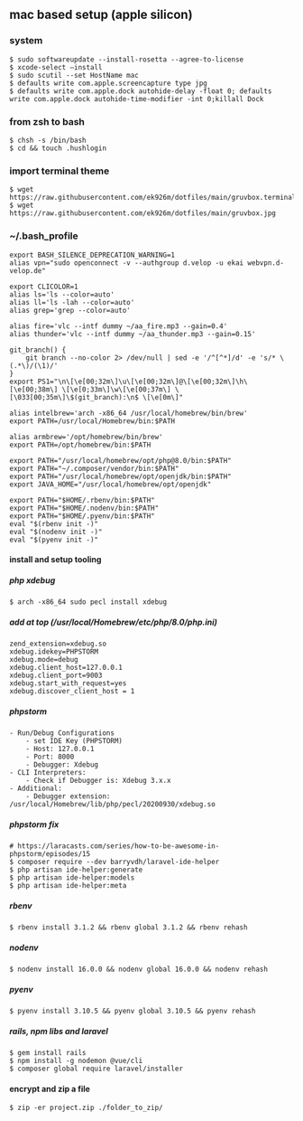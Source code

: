 ## mac based setup (apple silicon)

### system
    $ sudo softwareupdate --install-rosetta --agree-to-license
    $ xcode-select –install
    $ sudo scutil --set HostName mac
    $ defaults write com.apple.screencapture type jpg
    $ defaults write com.apple.dock autohide-delay -float 0; defaults write com.apple.dock autohide-time-modifier -int 0;killall Dock
    
### from zsh to bash
    $ chsh -s /bin/bash
    $ cd && touch .hushlogin

### import terminal theme
    $ wget https://raw.githubusercontent.com/ek926m/dotfiles/main/gruvbox.terminal
    $ wget https://raw.githubusercontent.com/ek926m/dotfiles/main/gruvbox.jpg

### ~/.bash_profile
    export BASH_SILENCE_DEPRECATION_WARNING=1
    alias vpn="sudo openconnect -v --authgroup d.velop -u ekai webvpn.d-velop.de"

    export CLICOLOR=1
    alias ls='ls --color=auto'
    alias ll='ls -lah --color=auto'
    alias grep='grep --color=auto'
    
    alias fire='vlc --intf dummy ~/aa_fire.mp3 --gain=0.4'
    alias thunder='vlc --intf dummy ~/aa_thunder.mp3 --gain=0.15'

    git_branch() {
        git branch --no-color 2> /dev/null | sed -e '/^[^*]/d' -e 's/* \(.*\)/(\1)/'
    }
    export PS1="\n\[\e[00;32m\]\u\[\e[00;32m\]@\[\e[00;32m\]\h\[\e[00;38m\] \[\e[0;33m\]\w\[\e[00;37m\] \[\033[00;35m\]\$(git_branch):\n$ \[\e[0m\]"

    alias intelbrew='arch -x86_64 /usr/local/homebrew/bin/brew'
    export PATH=/usr/local/Homebrew/bin:$PATH
    
    alias armbrew='/opt/homebrew/bin/brew'
    export PATH=/opt/homebrew/bin:$PATH
    
    export PATH="/usr/local/homebrew/opt/php@8.0/bin:$PATH"
    export PATH="~/.composer/vendor/bin:$PATH"
    export PATH="/usr/local/homebrew/opt/openjdk/bin:$PATH"
    export JAVA_HOME="/usr/local/homebrew/opt/openjdk"
    
    export PATH="$HOME/.rbenv/bin:$PATH"
    export PATH="$HOME/.nodenv/bin:$PATH"
    export PATH="$HOME/.pyenv/bin:$PATH"
    eval "$(rbenv init -)"
    eval "$(nodenv init -)"
    eval "$(pyenv init -)"
 
#### install and setup tooling
##### php xdebug
    $ arch -x86_64 sudo pecl install xdebug
##### add at top (/usr/local/Homebrew/etc/php/8.0/php.ini)
    zend_extension=xdebug.so
    xdebug.idekey=PHPSTORM
    xdebug.mode=debug
    xdebug.client_host=127.0.0.1
    xdebug.client_port=9003
    xdebug.start_with_request=yes
    xdebug.discover_client_host = 1
##### phpstorm
    - Run/Debug Configurations
        - set IDE Key (PHPSTORM)
        - Host: 127.0.0.1
        - Port: 8000
        - Debugger: Xdebug
    - CLI Interpreters:
        - Check if Debugger is: Xdebug 3.x.x
    - Additional:
        - Debugger extension: /usr/local/Homebrew/lib/php/pecl/20200930/xdebug.so
##### phpstorm fix
    # https://laracasts.com/series/how-to-be-awesome-in-phpstorm/episodes/15
    $ composer require --dev barryvdh/laravel-ide-helper
    $ php artisan ide-helper:generate
    $ php artisan ide-helper:models
    $ php artisan ide-helper:meta
##### rbenv
    $ rbenv install 3.1.2 && rbenv global 3.1.2 && rbenv rehash
##### nodenv
    $ nodenv install 16.0.0 && nodenv global 16.0.0 && nodenv rehash
##### pyenv
    $ pyenv install 3.10.5 && pyenv global 3.10.5 && pyenv rehash
##### rails, npm libs and laravel
    $ gem install rails
    $ npm install -g nodemon @vue/cli    
    $ composer global require laravel/installer
    
#### encrypt and zip a file
    $ zip -er project.zip ./folder_to_zip/
    
